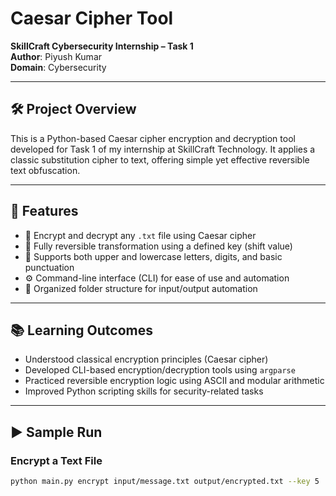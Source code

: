 # Caesar Cipher Tool  
**SkillCraft Cybersecurity Internship – Task 1**  
**Author**: Piyush Kumar  
**Domain**: Cybersecurity

---

## 🛠️ Project Overview  
This is a Python-based Caesar cipher encryption and decryption tool developed for Task 1 of my internship at SkillCraft Technology. It applies a classic substitution cipher to text, offering simple yet effective reversible text obfuscation.

---

## 🔑 Features
- 🔐 Encrypt and decrypt any `.txt` file using Caesar cipher  
- 🔁 Fully reversible transformation using a defined key (shift value)  
- 📄 Supports both upper and lowercase letters, digits, and basic punctuation  
- ⚙️ Command-line interface (CLI) for ease of use and automation  
- 📁 Organized folder structure for input/output automation  

---

## 📚 Learning Outcomes
- Understood classical encryption principles (Caesar cipher)  
- Developed CLI-based encryption/decryption tools using `argparse`  
- Practiced reversible encryption logic using ASCII and modular arithmetic  
- Improved Python scripting skills for security-related tasks  

---

## ▶️ Sample Run

### Encrypt a Text File
```bash
python main.py encrypt input/message.txt output/encrypted.txt --key 5
